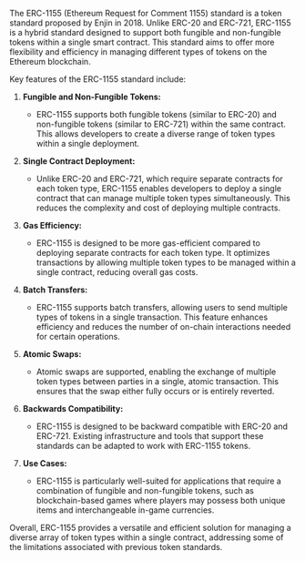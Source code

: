 
The ERC-1155 (Ethereum Request for Comment 1155) standard is a token standard proposed by Enjin in 2018. Unlike ERC-20 and ERC-721, ERC-1155 is a hybrid standard designed to support both fungible and non-fungible tokens within a single smart contract. This standard aims to offer more flexibility and efficiency in managing different types of tokens on the Ethereum blockchain.

Key features of the ERC-1155 standard include:

1.  **Fungible and Non-Fungible Tokens:**
    
    -   ERC-1155 supports both fungible tokens (similar to ERC-20) and non-fungible tokens (similar to ERC-721) within the same contract. This allows developers to create a diverse range of token types within a single deployment.
2.  **Single Contract Deployment:**
    
    -   Unlike ERC-20 and ERC-721, which require separate contracts for each token type, ERC-1155 enables developers to deploy a single contract that can manage multiple token types simultaneously. This reduces the complexity and cost of deploying multiple contracts.
3.  **Gas Efficiency:**
    
    -   ERC-1155 is designed to be more gas-efficient compared to deploying separate contracts for each token type. It optimizes transactions by allowing multiple token types to be managed within a single contract, reducing overall gas costs.
4.  **Batch Transfers:**
    
    -   ERC-1155 supports batch transfers, allowing users to send multiple types of tokens in a single transaction. This feature enhances efficiency and reduces the number of on-chain interactions needed for certain operations.
5.  **Atomic Swaps:**
    
    -   Atomic swaps are supported, enabling the exchange of multiple token types between parties in a single, atomic transaction. This ensures that the swap either fully occurs or is entirely reverted.
6.  **Backwards Compatibility:**
    
    -   ERC-1155 is designed to be backward compatible with ERC-20 and ERC-721. Existing infrastructure and tools that support these standards can be adapted to work with ERC-1155 tokens.
7.  **Use Cases:**
    
    -   ERC-1155 is particularly well-suited for applications that require a combination of fungible and non-fungible tokens, such as blockchain-based games where players may possess both unique items and interchangeable in-game currencies.

Overall, ERC-1155 provides a versatile and efficient solution for managing a diverse array of token types within a single contract, addressing some of the limitations associated with previous token standards.
